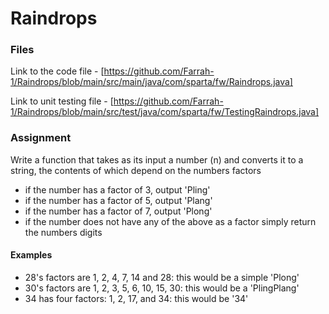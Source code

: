 # Raindrops

### **Files** 

Link to the code file - [https://github.com/Farrah-1/Raindrops/blob/main/src/main/java/com/sparta/fw/Raindrops.java] 

Link to unit testing file - [https://github.com/Farrah-1/Raindrops/blob/main/src/test/java/com/sparta/fw/TestingRaindrops.java]

### **Assignment** 

Write a function that takes as its input a number (n) and converts it to a string, the contents of which depend on the numbers factors

- if the number has a factor of 3, output 'Pling'
- if the number has a factor of 5, output 'Plang'
- if the number has a factor of 7, output 'Plong'
- if the number does not have any of the above as a factor simply return the numbers digits

#### Examples

- 28's factors are 1, 2, 4, 7, 14 and 28: this would be a simple 'Plong'
- 30's factors are 1, 2, 3, 5, 6, 10, 15, 30: this would be a 'PlingPlang'
- 34 has four factors: 1, 2, 17, and 34: this would be '34'
